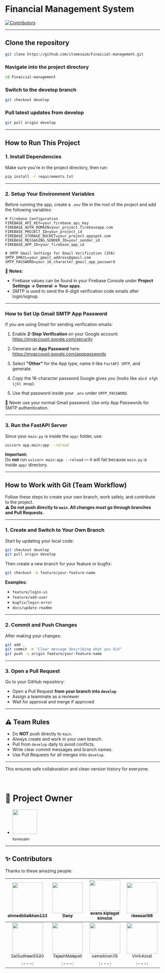 # Financial Management System

[![Contributors](https://img.shields.io/github/contributors/itsmesaim/Finaicial-management.svg?style=for-the-badge)](https://github.com/itsmesaim/Finaicial-management/graphs/contributors)

---

## Clone the repository
```bash  
git clone https://github.com/itsmesaim/Finaicial-management.git   
```

### Navigate into the project directory 
```bash
cd Finaicial-management
```

### Switch to the develop branch 
```bash
git checkout develop 
```

### Pull latest updates from develop 
```bash
git pull origin develop
```

---

## How to Run This Project

### 1. Install Dependencies
Make sure you're in the project directory, then run:
```bash
pip install -r requirements.txt 
```

---

### 2. Setup Your Environment Variables

Before running the app, create a `.env` file in the root of the project and add the following variables:

```env
# Firebase Configuration
FIREBASE_API_KEY=your_firebase_api_key
FIREBASE_AUTH_DOMAIN=your_project.firebaseapp.com
FIREBASE_PROJECT_ID=your_project_id
FIREBASE_STORAGE_BUCKET=your_project.appspot.com
FIREBASE_MESSAGING_SENDER_ID=your_sender_id
FIREBASE_APP_ID=your_firebase_app_id

# SMTP Gmail Settings for Email Verification (2FA)
SMTP_EMAIL=your_gmail_address@gmail.com
SMTP_PASSWORD=your_16_character_gmail_app_password
```

📝 **Notes:**
- Firebase values can be found in your Firebase Console under **Project Settings → General → Your apps**.
- SMTP is used to send the 6-digit verification code emails after login/signup.

---

### How to Set Up Gmail SMTP App Password
If you are using Gmail for sending verification emails:

1. Enable **2-Step Verification** on your Google account:  
   https://myaccount.google.com/security

2. Generate an **App Password** here:  
   https://myaccount.google.com/apppasswords

3. Select **"Other"** for the App type, name it like `FastAPI SMTP`, and generate.

4. Copy the 16-character password Google gives you (looks like `abcd efgh ijkl mnop`).

5. Use that password inside your `.env` under `SMTP_PASSWORD`.

🔴 Never use your normal Gmail password. Use only App Passwords for SMTP authentication.

---

### 3. Run the FastAPI Server
Since your `main.py` is inside the `app/` folder, use:

```bash
uvicorn app.main:app --reload 
```

**Important:**  
Do **not** run `uvicorn main:app --reload` — it will fail because `main.py` is inside `app/` directory.

---

##  How to Work with Git (Team Workflow)

Follow these steps to create your own branch, work safely, and contribute to the project.  
**⚠️ Do not push directly to `main`. All changes must go through branches and Pull Requests.**

---

### 1. Create and Switch to Your Own Branch

Start by updating your local code:

```bash
git checkout develop
git pull origin develop
```

Then create a new branch for your feature or bugfix:

```bash
git checkout -b feature/your-feature-name
```

**Examples:**
- `feature/login-ui`
- `feature/add-user`
- `bugfix/login-error`
- `docs/update-readme`

---

### 2. Commit and Push Changes

After making your changes:

```bash
git add .
git commit -m "Clear message describing what you did"
git push -u origin feature/your-feature-name
```

---

### 3. Open a Pull Request

Go to your GitHub repository:

- Open a Pull Request **from your branch into `develop`**
- Assign a teammate as a reviewer
- Wait for approval and merge if approved

---

## ⚠️ Team Rules

- Do **NOT** push directly to `main`.
- Always create and work in your own branch.
- Pull from `develop` daily to avoid conflicts.
- Write clear commit messages and branch names.
- Use Pull Requests for all merges into `develop`.

---

This ensures safe collaboration and clean version history for everyone.

<br/>

# 🚀 Project Owner

- [<img src="https://github.com/itsmesaim.png" width="80px"><br><sub>itsmesaim</sub>](https://github.com/itsmesaim)

---

## ✨ Contributors

Thanks to these amazing people:

| [<img src="https://github.com/ahmedbilalkhan123.png" width="100px"><br><sub>ahmedbilalkhan123</sub>](https://github.com/ahmedbilalkhan123) | [<img src="https://github.com/dhanishthayyil.png" width="100px"><br><sub>Dany</sub>](https://github.com/dhanishthayyil) | [<img src="https://github.com/Evanskiplagat.png" width="100px"><br><sub>evans kiplagat kimutai</sub>](https://github.com/Evanskiplagat) | [<img src="https://github.com/rkeesari98.png" width="100px"><br><sub>rkeesari98</sub>](https://github.com/rkeesari98) |
| :---: | :---: | :---: | :---: |
| [<img src="https://github.com/SaiSudheer5530.png" width="100px"><br><sub>SaiSudheer5530</sub>](https://github.com/SaiSudheer5530) | [<img src="https://github.com/TejeshMalepati.png" width="100px"><br><sub>TejeshMalepati</sub>](https://github.com/TejeshMalepati) | [<img src="https://github.com/vamsikiran75.png" width="100px"><br><sub>vamsikiran75</sub>](https://github.com/vamsikiran75) | [<img src="https://github.com/vineet705.png" width="100px"><br><sub>Vinit Korat</sub>](https://github.com/vineet705) |
| :---: | :---: | :---: | :---: |
